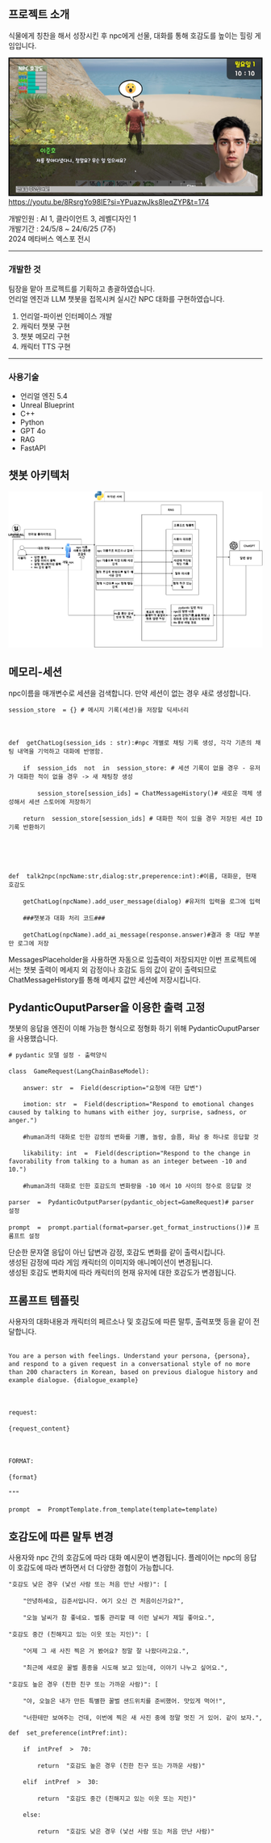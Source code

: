 ## 프로젝트 소개

식물에게 칭찬을 해서 성장시킨 후 npc에게 선물, 대화를 통해 호감도를 높이는 힐링 게임입니다.

[![팜라이프 채팅 이미지](https://github.com/lsh210726/victroyShip/blob/main/8RsrgYo98IE%2000-03-24%20%282%29%20%EC%9A%B0%EC%8A%B9%ED%98%B8%20%ED%8C%9C%EB%9D%BC%EC%9D%B4%ED%94%84%ED%94%8C%EB%A0%88%EC%9D%B4%EC%98%81%EC%83%81.png)](https://youtu.be/8RsrgYo98IE?si=YPuazwJks8IeqZYP&t=174)
https://youtu.be/8RsrgYo98IE?si=YPuazwJks8IeqZYP&t=174

개발인원 : AI 1, 클라이언트 3, 레벨디자인 1  
개발기간 : 24/5/8 ~ 24/6/25 (7주)  
2024 메타버스 엑스포 전시

---
### 개발한 것
팀장을 맡아 프로젝트를 기획하고 총괄하였습니다.  
언리얼 엔진과 LLM 챗봇을 접목시켜 실시간 NPC 대화를 구현하였습니다.  
 1. 언리얼-파이썬 인터페이스 개발
 2. 캐릭터 챗봇 구현
 3. 챗봇 메모리 구현
 4. 캐릭터 TTS 구현
---
### 사용기술
- 언리얼 엔진 5.4
- Unreal Blueprint
- C++
- Python
- GPT 4o
- RAG
- FastAPI

## 챗봇 아키텍처
![챗봇 아키텍처](https://github.com/lsh210726/victroyShip/blob/main/farmlifeAI%20(1).jpg?raw=true)
## 메모리-세션
npc이름을 매개변수로 세션을 검색합니다. 만약 세션이 없는 경우 새로 생성합니다.
```
session_store  = {} # 메시지 기록(세션)을 저장할 딕셔너리

  

def  getChatLog(session_ids : str):#npc 개별로 채팅 기록 생성, 각각 기존의 채팅 내역을 기억하고 대화에 반영함.

	if  session_ids  not  in  session_store: # 세션 기록이 없을 경우 - 유저가 대화한 적이 없을 경우 -> 새 채팅창 생성

		session_store[session_ids] = ChatMessageHistory()# 새로운 객체 생성해서 세션 스토어에 저장하기

	return  session_store[session_ids] # 대화한 적이 있을 경우 저장된 세션 ID 기록 반환하기

  

  

def  talk2npc(npcName:str,dialog:str,preperence:int):#이름, 대화문, 현재 호감도

	getChatLog(npcName).add_user_message(dialog) #유저의 입력을 로그에 입력

	###챗봇과 대화 처리 코드###

	getChatLog(npcName).add_ai_message(response.answer)#결과 중 대답 부분만 로그에 저장
```
MessagesPlaceholder을 사용하면 자동으로 입출력이 저장되지만 이번 프로젝트에서는 챗봇 출력이 메세지 외 감정이나 호감도 등의 값이 같이 출력되므로 ChatMessageHistory를 통해 메세지 값만 세션에 저장시킵니다.

## PydanticOuputParser을 이용한 출력 고정
챗봇의 응답을 엔진이 이해 가능한 형식으로 정형화 하기 위해 PydanticOuputParser을 사용했습니다.  


```
# pydantic 모델 설정 - 출력양식

class  GameRequest(LangChainBaseModel):

	answer: str  =  Field(description="요청에 대한 답변")

	imotion: str  =  Field(description="Respond to emotional changes caused by talking to humans with either joy, surprise, sadness, or anger.")

	#human과의 대화로 인한 감정의 변화를 기쁨, 놀람, 슬픔, 화남 중 하나로 응답할 것

	likability: int  =  Field(description="Respond to the change in favorability from talking to a human as an integer between -10 and 10.")

	#human과의 대화로 인한 호감도의 변화량을 -10 에서 10 사이의 정수로 응답할 것

parser  =  PydanticOutputParser(pydantic_object=GameRequest)# parser 설정

prompt  =  prompt.partial(format=parser.get_format_instructions())# 프롬프트 설정
```
단순한 문자열 응답이 아닌 답변과 감정, 호감도 변화를 같이 출력시킵니다.  
생성된 감정에 따라 게임 캐릭터의 이미지와 애니메이션이 변경됩니다.  
생성된 호감도 변화치에 따라 캐릭터의 현재 유저에 대한 호감도가 변경됩니다. 
## 프롬프트 템플릿
사용자의 대화내용과 캐릭터의 페르소나 및 호감도에 따른 말투, 출력포맷 등을 같이 전달합니다.
```template  =  """

You are a person with feelings. Understand your persona, {persona}, and respond to a given request in a conversational style of no more than 200 characters in Korean, based on previous dialogue history and example dialogue. {dialogue_example}

  

request:

{request_content}

  

FORMAT:

{format}

"""

prompt  =  PromptTemplate.from_template(template=template)
```

## 호감도에 따른 말투 변경
사용자와 npc 간의 호감도에 따라 대화 예시문이 변경됩니다. 플레이어는 npc의 응답이 호감도에 따라 변하면서 더 다양한 경험이 가능합니다.
```
"호감도 낮은 경우 (낯선 사람 또는 처음 만난 사람)": [

	"안녕하세요, 김준서입니다. 여기 오신 건 처음이신가요?",

	"오늘 날씨가 참 좋네요. 벌통 관리할 때 이런 날씨가 제일 좋아요.",

"호감도 중간 (친해지고 있는 이웃 또는 지인)": [

	"어제 그 새 사진 찍은 거 봤어요? 정말 잘 나왔더라고요.",

	"최근에 새로운 꿀벌 품종을 시도해 보고 있는데, 이야기 나누고 싶어요.",

"호감도 높은 경우 (친한 친구 또는 가까운 사람)": [

	"야, 오늘은 내가 만든 특별한 꿀벌 샌드위치를 준비했어. 맛있게 먹어!",

	"너한테만 보여주는 건데, 이번에 찍은 새 사진 중에 정말 멋진 거 있어. 같이 보자.",
```
```
def  set_preference(intPref:int):

	if  intPref  >  70:

		return  "호감도 높은 경우 (친한 친구 또는 가까운 사람)"

	elif  intPref  >  30:

		return  "호감도 중간 (친해지고 있는 이웃 또는 지인)"

	else:

		return  "호감도 낮은 경우 (낯선 사람 또는 처음 만난 사람)"
```


